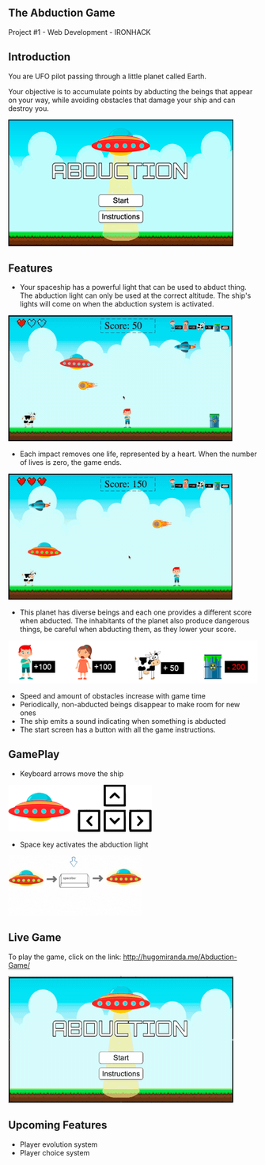 ## The Abduction Game

Project #1 - Web Development - IRONHACK

## Introduction

You are UFO pilot passing through a little planet called Earth.

Your objective is to accumulate points by abducting the beings that appear on your way, while avoiding obstacles that damage your ship and can destroy you.

<img src="./img/README-images/demo-img.png">

## Features

- Your spaceship has a powerful light that can be used to abduct thing. The abduction light can only be used at the correct altitude.
  The ship's lights will come on when the abduction system is activated.

<img src="./img/README-images/lightactivation.gif">

- Each impact removes one life, represented by a heart. When the number of lives is zero, the game ends.

<img src="./img/README-images/gameover.gif">

- This planet has diverse beings and each one provides a different score when abducted. The inhabitants of the planet also produce dangerous things, be careful when abducting them, as they lower your score.

<img src="./img/README-images/introduction-points.png">

- Speed and amount of obstacles increase with game time
- Periodically, non-abducted beings disappear to make room for new ones
- The ship emits a sound indicating when something is abducted
- The start screen has a button with all the game instructions.

## GamePlay

- Keyboard arrows move the ship

<img src="./img/README-images/keys.png">

- Space key activates the abduction light

<img src="./img/README-images/light-activation.gif">

## Live Game

To play the game, click on the link: http://hugomiranda.me/Abduction-Game/

<img src="./img/README-images/demo.gif">

## Upcoming Features

- Player evolution system
- Player choice system
